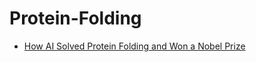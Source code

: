 # Protein-Folding
- [How AI Solved Protein Folding and Won a Nobel Prize](https://youtu.be/cx7l9ZGFZkw)

